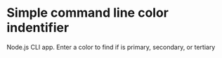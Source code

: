 # Simple command line color indentifier

Node.js CLI app. Enter a color to find if is primary, secondary, or tertiary
